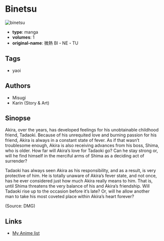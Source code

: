 # Binetsu

![binetsu](https://cdn.myanimelist.net/images/manga/2/79151.jpg)

-   **type**: manga
-   **volumes**: 1
-   **original-name**: 微熱 BI・NE・TU

## Tags

-   yaoi

## Authors

-   Misugi
-   Karin (Story & Art)

## Sinopse

Akira, over the years, has developed feelings for his unobtainable childhood friend, Tadaoki. Because of his unrequited love and burning passion for his friend, Akira is always in a constant state of fever. As if that wasn’t troublesome enough, Akira is also receiving advances from his boss, Shima, who is older. How far will Akira’s love for Tadaoki go? Can he stay strong or, will he find himself in the merciful arms of Shima as a deciding act of surrender?

Tadaoki has always seen Akira as his responsibility, and as a result, is very protective of him. He is totally unaware of Akira’s fever state, and not once, has he ever considered just how much Akira really means to him. That is, until Shima threatens the very balance of his and Akira’s friendship. Will Tadaoki rise up to the occasion before it’s late? Or, will he allow another man to take his most coveted place within Akira’s heart forever?

(Source: DMG)

## Links

-   [My Anime list](https://myanimelist.net/manga/44775/Binetsu)
